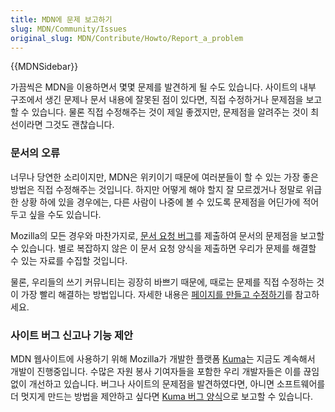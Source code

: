 ```yaml
---
title: MDN에 문제 보고하기
slug: MDN/Community/Issues
original_slug: MDN/Contribute/Howto/Report_a_problem
---
```

<div>{{MDNSidebar}}</div>

<p>가끔씩은 MDN을 이용하면서 몇몇 문제를 발견하게 될 수도 있습니다. 사이트의 내부 구조에서 생긴 문제나 문서 내용에 잘못된 점이 있다면, 직접 수정하거나 문제점을 보고할 수 있습니다. 물론 직접 수정해주는 것이 제일 좋겠지만, 문제점을 알려주는 것이 최선이라면 그것도 괜찮습니다.</p>

<h3 id="문서의_오류">문서의 오류</h3>

<p>너무나 당연한 소리이지만, MDN은 위키이기 때문에 여러분들이 할 수 있는 가장 좋은 방법은 직접 수정해주는 것입니다. 하지만 어떻게 해야 할지 잘 모르겠거나 정말로 위급한 상황 하에 있을 경우에는, 다른 사람이 나중에 볼 수 있도록 문제점을 어딘가에 적어두고 싶을 수도 있습니다.</p>

<p>Mozilla의 모든 경우와 마찬가지로, <a href="https://bugzilla.mozilla.org/form.doc">문서 요청 버그</a>를 제출하여 문서의 문제점을 보고할 수 있습니다. 별로 복잡하지 않은 이 문서 요청 양식을 제출하면 우리가 문제를 해결할 수 있는 자료를 수집할 것입니다.</p>

<p>물론, 우리들의 쓰기 커뮤니티는 굉장히 바쁘기 때문에, 때로는 문제를 직접 수정하는 것이 가장 빨리 해결하는 방법입니다. 자세한 내용은 <a href="/ko/docs/MDN/Contribute/Creating_and_editing_pages" title="/ko/docs/Project:MDN/Contributing/Creating_and_editing_pages">페이지를 만들고 수정하기</a>를 참고하세요.</p>

<h3 id="사이트_버그_신고나_기능_제안">사이트 버그 신고나 기능 제안</h3>

<p>MDN 웹사이트에 사용하기 위해 Mozilla가 개발한 플랫폼 <a href="/ko/docs/Project:MDN/Kuma" title="/ko/docs/Project:MDN/Kuma">Kuma</a>는 지금도 계속해서 개발이 진행중입니다. 수많은 자원 봉사 기여자들을 포함한 우리 개발자들은 이를 끊임없이 개선하고 있습니다. 버그나 사이트의 문제점을 발견하였다면, 아니면 소프트웨어를 더 멋지게 만드는 방법을 제안하고 싶다면 <a href="https://github.com/mdn/kuma/issues/new">Kuma 버그 양식</a>으로 보고할 수 있습니다.</p>
